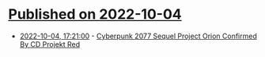 # [Published on 2022-10-04](index.md)

* [2022-10-04, 17:21:00](https://games.slashdot.org/story/22/10/04/1721253/cyberpunk-2077-sequel-project-orion-confirmed-by-cd-projekt-red?utm_source=rss1.0mainlinkanon&utm_medium=feed) - [Cyberpunk 2077 Sequel Project Orion Confirmed By CD Projekt Red](https://games.slashdot.org/story/22/10/04/1721253/cyberpunk-2077-sequel-project-orion-confirmed-by-cd-projekt-red?utm_source=rss1.0mainlinkanon&utm_medium=feed)
